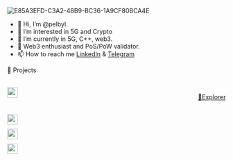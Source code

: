 ![E85A3EFD-C3A2-48B9-BC36-1A9CF80BCA4E](https://user-images.githubusercontent.com/36705469/204632237-727b2234-656a-471b-80c3-c75446b57698.JPG)

- 👋 Hi, I’m @pelbyl
- 👀 I’m interested in 5G and Crypto
- 🌱 I’m currently in 5G, C++, web3.
- 💞️ Web3 enthusiast and PoS/PoW validator.
- 📫 How to reach me [LinkedIn](https://www.linkedin.com/in/pelbyl/) & [Telegram](https://t.me/pelbyl)


💎 Projects

<br>
<a href="url"><img src="https://assets-global.website-files.com/5e990b3bae81cf4a03433c58/5f347d008da2e477a3c61fca_Aleo-logo-white-p-500.png" align="left" height="24"> </a>
<a href="https://www.aleo.network/leaderboard/aleo10h75w0gmv8fm2tdkqumlj8p00f548rjh325m9dej8c95ex752y9snw57hj"> <p align="right">🔎Explorer</p> </a>
<br>
<a href="url"><img src="https://massa.net/_nuxt/img/logo_massa.989057b.webp" align="left" height="24"> </a>
<br>
<br>
<a href="url"><img src="https://global-uploads.webflow.com/620b86dd36c9285a4b3048fa/6216af2dd100a155f79b5148_minima_logo.svg" align="left" height="24"> </a>
<br>
<br>
<a href="url"><img src="https://starknet.io/wp-content/uploads/2021/11/Logo.png" align="left" height="24"> </a>



 

<!---
pelbyl/pelbyl is a ✨ special ✨ repository because its `README.md` (this file) appears on your GitHub profile.
You can click the Preview link to take a look at your changes.
--->

